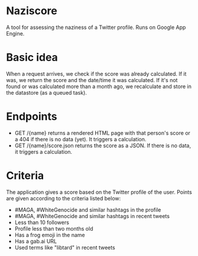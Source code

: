 # Naziscore
A tool for assessing the naziness of a Twitter profile. Runs on Google
App Engine.

# Basic idea
When a request arrives, we check if the score was already calculated. If
it was, we return the score and the date/time it was calculated. If it's
not found or was calculated more than a month ago, we recalculate and
store in the datastore (as a queued task).

# Endpoints
- GET /{name} returns a rendered HTML page with that person's score or a
  404 if there is no data (yet). It triggers a calculation.
- GET /{name}/score.json returns the score as a JSON. If there is no
  data, it triggers a calculation.

# Criteria
The application gives a score based on the Twitter profile of the
user. Points are given according to the criteria listed below:

- #MAGA, #WhiteGenocide and similar hashtags in the profile
- #MAGA, #WhiteGenocide and similar hashtags in recent tweets
- Less than 10 followers
- Profile less than two months old
- Has a frog emoji in the name
- Has a gab.ai URL
- Used terms like "libtard" in recent tweets
